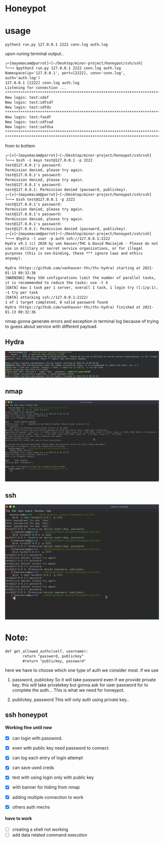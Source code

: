 # Honeypot

# usage
```
python3 run.py 127.0.0.1 2222 conn.log auth.log
```
upon runing terminal output..
```
┌─[mayomacam@parrot]─[~/Desktop/minor-project/honeypot/ssh/ssh]
└──╼ $python3 run.py 127.0.0.1 2222 conn.log auth.log
Namespace(ip='127.0.0.1', port=[2222], conn='conn.log', auth='auth.log')
127.0.0.1 [2222] conn.log auth.log
Listening for connection ...
************************************************************************************************************************
New login: test:sdaf
New login: test:sdfsdf
New login: test:sdfds
************************************************************************************************************************
New login: test:fasdf
New login: test:sdfsad
New login: test:safdsa
************************************************************************************************************************
************************************************************************************************************************
```
from to bottem
```
┌─[✗]─[mayomacam@parrot]─[~/Desktop/minor-project/honeypot/ssh/ssh]
└──╼ $ssh -i keys test@127.0.0.1 -p 2222
test@127.0.0.1's password: 
Permission denied, please try again.
test@127.0.0.1's password: 
Permission denied, please try again.
test@127.0.0.1's password: 
test@127.0.0.1: Permission denied (password, publickey).
┌─[✗]─[mayomacam@parrot]─[~/Desktop/minor-project/honeypot/ssh/ssh]
└──╼ $ssh test@127.0.0.1 -p 2222
test@127.0.0.1's password: 
Permission denied, please try again.
test@127.0.0.1's password: 
Permission denied, please try again.
test@127.0.0.1's password: 
test@127.0.0.1: Permission denied (password, publickey).
┌─[✗]─[mayomacam@parrot]─[~/Desktop/minor-project/honeypot/ssh/ssh]
└──╼ $hydra -l user -p auth ssh://127.0.0.1:2222
Hydra v9.1 (c) 2020 by van Hauser/THC & David Maciejak - Please do not use in military or secret service organizations, or for illegal purposes (this is non-binding, these *** ignore laws and ethics anyway).

Hydra (https://github.com/vanhauser-thc/thc-hydra) starting at 2021-01-13 09:32:36
[WARNING] Many SSH configurations limit the number of parallel tasks, it is recommended to reduce the tasks: use -t 4
[DATA] max 1 task per 1 server, overall 1 task, 1 login try (l:1/p:1), ~1 try per task
[DATA] attacking ssh://127.0.0.1:2222/
1 of 1 target completed, 0 valid password found
Hydra (https://github.com/vanhauser-thc/thc-hydra) finished at 2021-01-13 09:32:36
```
nmap gonna generate errors and exception in terminal log because of trying to guess about service with different payload.

## Hydra
![](./hydra.png)

## nmap
![](./nmap.png)

## ssh
![](./ssh.png)

# Note:
```
def get_allowed_auths(self, username):
        return "password, publickey"
        #return "publickey, password"
```

here we have to choose which one type of auth we consider most.
if we use
1. password, publickey
So it will take password even if we provide private key, this will take privatekey but gonna ask for user password for to complete the auth... This is what we need for honeypot.

2. publickey, password
This will only auth using private key..

## ssh honeypot

#### Working fine until now
- [x] can login with password.
- [x] even with public key need password to connect.
- [x] can log each entry of login attempt
- [x] can save used creds
- [X] test with using login only with public key
- [X] with banner for hiding from nmap
- [X] adding multiple connection to work
- [X] others auth mechs


#### have to work
- [ ] creating a shell not working
- [ ] add data related command execution
